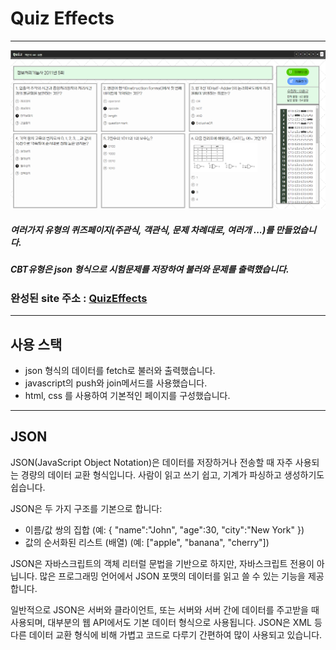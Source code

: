 # Quiz Effects
-------------------------------

![quizEffects 썸네일이미지](/img/quiz_thumb.PNG)

##### 여러가지 유형의 퀴즈페이지(주관식, 객관식, 문제 차례대로, 여러개 ...)를 만들었습니다.
##### CBT유형은 json 형식으로 시험문제를 저장하여 불러와 문제를 출력했습니다.

### 완성된 site 주소 : [QuizEffects][quizlink]
[quizlink]: https://dlgnsrb227.github.io/web2023/javascript/quiz/quizEffect01.html "go quizEffects"

------------------------------
## 사용 스택
- json 형식의 데이터를 fetch로 불러와 출력했습니다.
- javascript의 push와 join메서드를 사용했습니다.
- html, css 를 사용하여 기본적인 페이지를 구성했습니다.

-----------------------------------
## JSON
JSON(JavaScript Object Notation)은 데이터를 저장하거나 전송할 때 자주 사용되는 경량의 데이터 교환 형식입니다. 사람이 읽고 쓰기 쉽고, 기계가 파싱하고 생성하기도 쉽습니다.

JSON은 두 가지 구조를 기본으로 합니다:

- 이름/값 쌍의 집합 (예: { "name":"John", "age":30, "city":"New York" })
- 값의 순서화된 리스트 (배열) (예: ["apple", "banana", "cherry"])

JSON은 자바스크립트의 객체 리터럴 문법을 기반으로 하지만, 자바스크립트 전용이 아닙니다. 많은 프로그래밍 언어에서 JSON 포맷의 데이터를 읽고 쓸 수 있는 기능을 제공합니다.

일반적으로 JSON은 서버와 클라이언트, 또는 서버와 서버 간에 데이터를 주고받을 때 사용되며, 대부분의 웹 API에서도 기본 데이터 형식으로 사용됩니다.
JSON은 XML 등 다른 데이터 교환 형식에 비해 가볍고 코드로 다루기 간편하여 많이 사용되고 있습니다.

